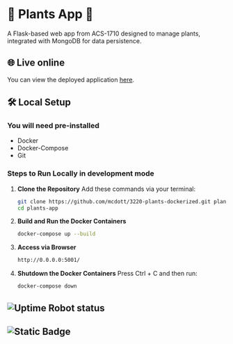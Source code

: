 # 🌿 Plants App 🌿

A Flask-based web app from ACS-1710 designed to manage plants, integrated with MongoDB for data persistence.

## 🌐 Live online

You can view the deployed application [here](https://plants2.vis.mesmereyes.org/).

## 🛠️ Local Setup

### You will need pre-installed

- Docker
- Docker-Compose
- Git

### Steps to Run Locally in development mode

1. **Clone the Repository**
   Add these commands via your terminal:

   ```sh
   git clone https://github.com/mcdott/3220-plants-dockerized.git plants-app
   cd plants-app
   ```

2. **Build and Run the Docker Containers**

   ```sh
   docker-compose up --build
   ```

3. **Access via Browser**

   ```sh
   http://0.0.0.0:5001/
   ```

4. **Shutdown the Docker Containers**
   Press Ctrl + C and then run:
   ```sh
   docker-compose down
   ```

## ![Uptime Robot status](https://img.shields.io/uptimerobot/status/m795389342-d980ceac18c432b0a1287a1e)

## ![Static Badge](https://img.shields.io/badge/build-success-brightgreen)

